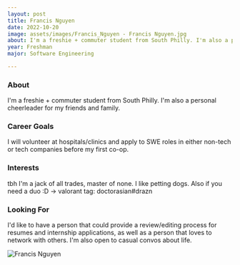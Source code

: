 ```yaml
---
layout: post
title: Francis Nguyen 
date: 2022-10-20
image: assets/images/Francis_Nguyen - Francis Nguyen.jpg
about: I'm a freshie + commuter student from South Philly. I'm also a personal cheerleader for my friends and family.
year: Freshman
major: Software Engineering

---
```


### About

I'm a freshie + commuter student from South Philly. I'm also a personal cheerleader for my friends and family.

### Career Goals

I will volunteer at hospitals/clinics and apply to SWE roles in either non-tech or tech companies before my first co-op.

### Interests

tbh I'm a jack of all trades, master of none. I like petting dogs. Also if you need a duo :D -> valorant tag: doctorasian#drazn

### Looking For

I'd like to have a person that could provide a review/editing process for resumes and internship applications, as well as a person that loves to network with others. I'm also open to casual convos about life.

<div class="text-center my-5">
    <img src="https://sase-drexel.github.io/mentorship-2021/assets/images/Francis_Nguyen - Francis Nguyen.jpg" alt="Francis Nguyen" class="rounded post-img" />
</div>
